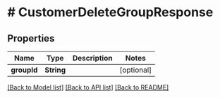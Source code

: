 # # CustomerDeleteGroupResponse


## Properties 


Name | Type | Description | Notes
------------ | ------------- | ------------- | -------------
**groupId**| **String** |   | [optional]


[[Back to Model list]](../../README.md#models) [[Back to API list]](../../README.md#endpoints) [[Back to README]](../../README.md)

